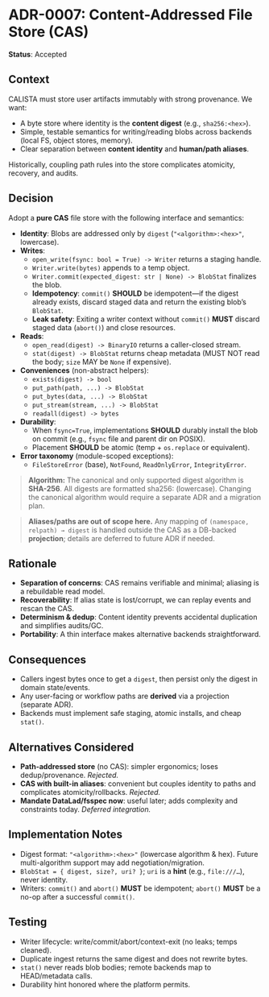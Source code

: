 # ADR-0007: Content-Addressed File Store (CAS)

**Status**: Accepted

## Context

CALISTA must store user artifacts immutably with strong provenance. We want:

- A byte store where identity is the **content digest** (e.g., `sha256:<hex>`).
- Simple, testable semantics for writing/reading blobs across backends (local FS, object stores, memory).
- Clear separation between **content identity** and **human/path aliases**.

Historically, coupling path rules into the store complicates atomicity, recovery, and audits.

## Decision

Adopt a **pure CAS** file store with the following interface and semantics:

- **Identity**: Blobs are addressed only by `digest` (`"<algorithm>:<hex>"`, lowercase).
- **Writes**:
  - `open_write(fsync: bool = True) -> Writer` returns a staging handle.
  - `Writer.write(bytes)` appends to a temp object.
  - `Writer.commit(expected_digest: str | None) -> BlobStat` finalizes the blob.
  - **Idempotency**: `commit()` **SHOULD** be idempotent—if the digest already exists, discard staged data and return the existing blob’s `BlobStat`.
  - **Leak safety**: Exiting a writer context without `commit()` **MUST** discard staged data (`abort()`) and close resources.
- **Reads**:
  - `open_read(digest) -> BinaryIO` returns a caller-closed stream.
  - `stat(digest) -> BlobStat` returns cheap metadata (MUST NOT read the body; `size` MAY be `None` if expensive).
- **Conveniences** (non-abstract helpers):
  - `exists(digest) -> bool`
  - `put_path(path, ...) -> BlobStat`
  - `put_bytes(data, ...) -> BlobStat`
  - `put_stream(stream, ...) -> BlobStat`
  - `readall(digest) -> bytes`
- **Durability**:
  - When `fsync=True`, implementations **SHOULD** durably install the blob on commit (e.g., `fsync` file and parent dir on POSIX).
  - Placement **SHOULD** be atomic (temp + `os.replace` or equivalent).
- **Error taxonomy** (module-scoped exceptions):
  - `FileStoreError` (base), `NotFound`, `ReadOnlyError`, `IntegrityError`.

> **Algorithm:** The canonical and only supported digest algorithm is **SHA-256**. All digests are formatted sha256:<hex> (lowercase). Changing the canonical algorithm would require a separate ADR and a migration plan.

> **Aliases/paths are out of scope here.** Any mapping of `(namespace, relpath) → digest` is handled outside the CAS as a DB-backed **projection**; details are deferred to future ADR if needed.

## Rationale

- **Separation of concerns**: CAS remains verifiable and minimal; aliasing is a rebuildable read model.
- **Recoverability**: If alias state is lost/corrupt, we can replay events and rescan the CAS.
- **Determinism & dedup**: Content identity prevents accidental duplication and simplifies audits/GC.
- **Portability**: A thin interface makes alternative backends straightforward.

## Consequences

- Callers ingest bytes once to get a `digest`, then persist only the digest in domain state/events.
- Any user-facing or workflow paths are **derived** via a projection (separate ADR).
- Backends must implement safe staging, atomic installs, and cheap `stat()`.

## Alternatives Considered

- **Path-addressed store** (no CAS): simpler ergonomics; loses dedup/provenance. _Rejected._
- **CAS with built-in aliases**: convenient but couples identity to paths and complicates atomicity/rollbacks. _Rejected._
- **Mandate DataLad/fsspec now**: useful later; adds complexity and constraints today. _Deferred integration._

## Implementation Notes

- Digest format: `"<algorithm>:<hex>"` (lowercase algorithm & hex). Future multi-algorithm support may add negotiation/migration.
- `BlobStat = { digest, size?, uri? }`; `uri` is a **hint** (e.g., `file:///…`), never identity.
- Writers: `commit()` and `abort()` **MUST** be idempotent; `abort()` **MUST** be a no-op after a successful `commit()`.

## Testing

- Writer lifecycle: write/commit/abort/context-exit (no leaks; temps cleaned).
- Duplicate ingest returns the same digest and does not rewrite bytes.
- `stat()` never reads blob bodies; remote backends map to HEAD/metadata calls.
- Durability hint honored where the platform permits.
